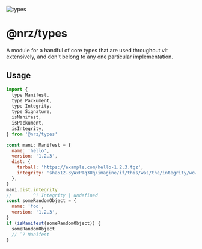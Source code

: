 ![types](https://github.com/user-attachments/assets/67722b51-a70f-4779-be2e-405adeb55d06)

# @nrz/types

A module for a handful of core types that are used throughout vlt extensively, and don't belong to any one particular implementation.

## Usage

```js
import {
  type Manifest,
  type Packument,
  type Integrity,
  type Signature,
  isManifest,
  isPackument,
  isIntegrity,
} from '@nrz/types'

const mani: Manifest = {
  name: 'hello',
  version: '1.2.3',
  dist: {
    tarball: 'https://example.com/hello-1.2.3.tgz',
    integrity: 'sha512-3yWxPTq3Uq/imagine/if/this/was/the/integrity/wow/it/could/happen/just/very/unlikely/00==',
  },
}
mani.dist.integrity
//        ^? Integrity | undefined
const someRandomObject = {
  name: 'foo',
  version: '1.2.3',
}
if (isManifest(someRandomObject)) {
  someRandomObject
  // ^? Manifest
}
```
